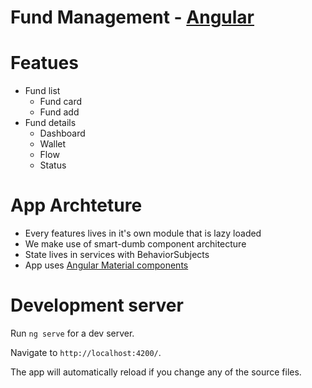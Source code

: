 # Fund Management - [Angular](https://angular.io)

# Featues
- Fund list
  - Fund card
  - Fund add
- Fund details
  - Dashboard
  - Wallet
  - Flow
  - Status

# App Archteture

- Every features lives in it's own module that is lazy loaded
- We make use of smart-dumb component architecture
- State lives in services with BehaviorSubjects
- App uses [Angular Material components](https://material.angular.io)

# Development server

Run `ng serve` for a dev server.

Navigate to `http://localhost:4200/`.

The app will automatically reload if you change any of the source files.

